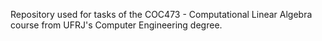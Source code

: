 Repository used for tasks of the COC473 - Computational Linear Algebra
course from UFRJ's Computer Engineering degree.
